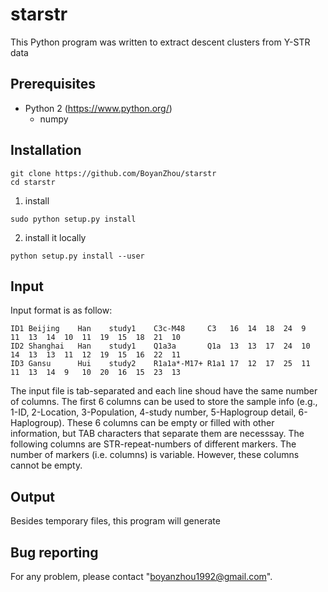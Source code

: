 # starstr
This Python program was written to extract descent clusters from Y-STR data



## Prerequisites
* Python 2 (https://www.python.org/)
  * numpy



## Installation
```
git clone https://github.com/BoyanZhou/starstr
cd starstr
```
1. install
```
sudo python setup.py install
```
2. install it locally
```
python setup.py install --user
```



## Input
Input format is as follow:
```
ID1 Beijing    Han    study1    C3c-M48     C3   16  14  18  24  9   11  13  14  10  11  19  15  18  21  10    
ID2 Shanghai   Han    study1    Q1a3a       Q1a  13  13  17  24  10  14  13  13  11  12  19  15  16  22  11
ID3 Gansu      Hui    study2    R1a1a*-M17+ R1a1 17  12  17  25  11  11  13  14  9   10  20  16  15  23  13
```
The input file is tab-separated and each line shoud have the same number of columns. The first 6 columns can be used to store the sample info (e.g., 1-ID, 2-Location, 3-Population, 4-study number, 5-Haplogroup detail, 6-Haplogroup). These 6 columns can be empty or filled with other information, but TAB characters that separate them are necesssay.
The following columns are STR-repeat-numbers of different markers. The number of markers (i.e. columns) is variable. However, these columns cannot be empty.



## Output
Besides temporary files, this program will generate 


## Bug reporting
For any problem, please contact "boyanzhou1992@gmail.com".
